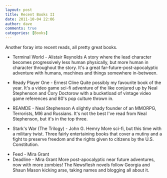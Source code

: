 ```yaml
---
layout: post
title: Recent Books II
date: 2011-10-04 22:06
author: dave
comments: true
categories: [Books]
---
```

Another foray into recent reads, all pretty great books.
<ul>
	<li>Terminal World - Alistair Reynolds
A story where the lead character becomes progressively less human physically, but more human in character throughout the story. It's a great far-future-post-apocalyptic adventure with humans, machines and things somewhere in-between.</li>
</ul>
<ul>
	<li>Ready Player One - Ernest Cline
Quite possibly my favourite book of the year. It's a video game sci-fi adventure of the like conjured up by Neal Stephenson and Cory Doctorow with a bucketload of vintage video game references and 80's pop culture thrown in.</li>
</ul>
<ul>
	<li>REAMDE - Neal Stephenson
A slightly shady founder of an MMORPG, Terrorists, MI6 and Russians. It's not the best I've read from Neal Stephenson, but it's in the top three.</li>
</ul>
<ul>
	<li>Stark's War (The Trilogy) - John G. Hemry
More sci-fi, but this time with a military twist. Three fairly entertaining books that cover a mutiny and a fight to preserve freedom and the rights given to citizens by the U.S. Constitution.</li>
</ul>
<ul>
	<li>Feed - Mira Grant</li>
	<li>Deadline - Mira Grant
More post-apocalyptic near future adventures, now with more zombies! The Newsflesh novels follow Georgia and Shaun Mason kicking arse, taking names and blogging all about it.</li>
</ul>
